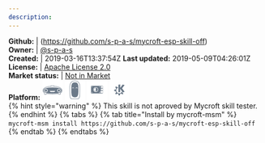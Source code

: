 ```yaml
---
description: 
---
```



**Github:** | (https://github.com/s-p-a-s/mycroft-esp-skill-off)  
**Owner:** | [@s-p-a-s](https://github.com/s-p-a-s)  
**Created:** | 2019-03-16T13:37:54Z  **Last updated:** 2019-05-09T04:26:01Z  
**License:** | [Apache License 2.0](https://api.github.com/licenses/apache-2.0)  
**Market status:** | [Not in Market](https://market.mycroft.ai/skill/)  
**Platform:**   ![](.gitbook/assets/mark-1-icon.png)  ![](.gitbook/assets/mark-2-icon.png)  ![](.gitbook/assets/picroft-icon.png)  ![](.gitbook/assets/kde.png)   
{% hint style="warning" %}
This skill is not aproved by Mycroft skill tester.
{% endhint %}
  {% tabs %}
{% tab title="Install by mycroft-msm" %}
``` mycroft-msm install https://github.com/s-p-a-s/mycroft-esp-skill-off```
{% endtab %}
  {% endtabs %}
  
